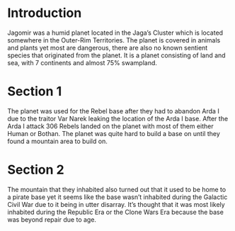 # Introduction

Jagomir was a humid planet located in the Jaga’s Cluster which is located somewhere in the Outer-Rim Territories.
The planet is covered in animals and plants yet most are dangerous, there are also no known sentient species that originated from the planet.
It is a planet consisting of land and sea, with 7 continents and almost 75% swampland.

# Section 1

The planet was used for the Rebel base after they had to abandon Arda I due to the traitor Var Narek leaking the location of the Arda I base.
After the Arda I attack 306 Rebels landed on the planet with most of them either Human or Bothan.
The planet was quite hard to build a base on until they found a mountain area to build on.

# Section 2

The mountain that they inhabited also turned out that it used to be home to a pirate base yet it seems like the base wasn’t inhabited during the Galactic Civil War due to it being in utter disarray.
It’s thought that it was most likely inhabited during the Republic Era or the Clone Wars Era because the base was beyond repair due to age.

